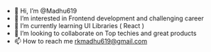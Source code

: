 - 👋 Hi, I’m @Madhu619
- 👀 I’m interested in Frontend development and challenging career
- 🌱 I’m currently learning UI Libraries ( React )
- 💞️ I’m looking to collaborate on Top techies and great products
- 📫 How to reach me rkmadhu619@gmail.com

<!---
Madhu619/Madhu619 is a ✨ special ✨ repository because its `README.md` (this file) appears on your GitHub profile.
You can click the Preview link to take a look at your changes.
--->
